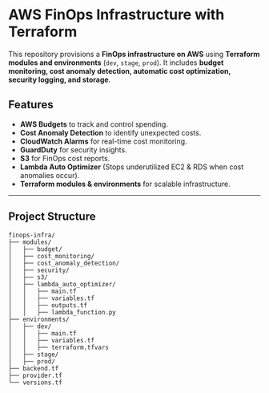 # AWS FinOps Infrastructure with Terraform

This repository provisions a **FinOps infrastructure on AWS** using **Terraform modules and environments** (`dev`, `stage`, `prod`). It includes **budget monitoring, cost anomaly detection, automatic cost optimization, security logging, and storage**.

## Features
- **AWS Budgets** to track and control spending.
- **Cost Anomaly Detection** to identify unexpected costs.
- **CloudWatch Alarms** for real-time cost monitoring.
- **GuardDuty** for security insights.
- **S3** for FinOps cost reports.
- **Lambda Auto Optimizer** (Stops underutilized EC2 & RDS when cost anomalies occur).
- **Terraform modules & environments** for scalable infrastructure.

---

## **Project Structure**
```plaintext
finops-infra/
├── modules/
│   ├── budget/
│   ├── cost_monitoring/
│   ├── cost_anomaly_detection/
│   ├── security/
│   ├── s3/
│   ├── lambda_auto_optimizer/
│   │   ├── main.tf
│   │   ├── variables.tf
│   │   ├── outputs.tf
│   │   ├── lambda_function.py
├── environments/
│   ├── dev/
│   │   ├── main.tf
│   │   ├── variables.tf
│   │   ├── terraform.tfvars
│   ├── stage/
│   ├── prod/
├── backend.tf
├── provider.tf
└── versions.tf

